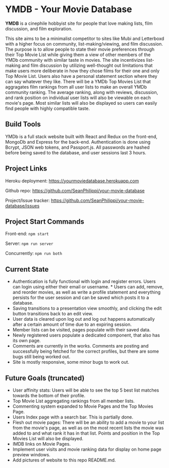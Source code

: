 # YMDB - Your Movie Database

**YMDB** is a cinephile hobbyist site for people that love making lists, film discussion, and film exploration.

This site aims to be a minimalist competitor to sites like Mubi and Letterboxd with a higher focus on community, list-making/viewing, and film discussion. The purpose is to allow people to state their movie preferences through their Top Movie List while giving them a view of other members of the YMDb community with similar taste in movies. The site incentivizes list-making and film discussion by utilizing well-thought out limitations that make users more deliberate in how they chose films for their one and only Top Movie List. Users also have a personal statement section where they can say whatever they like. There will be a YMDb Top Movies List that aggragates film rankings from all user lists to make an overall YMDb community ranking. The average ranking, along with reviews, discussion, and rank position on individual user lists will also be viewable on each movie's page. Most similar lists will also be displayed so users can easily find people with highly compatible taste. 

## Build Tools

YMDb is a full stack website built with React and Redux on the front-end, MongoDb and Express for the back-end.  Authentication is done using Bcrypt, JSON web tokens, and Passport.js.  All passwords are hashed before being saved to the database, and user sessions last 3 hours. 

## Project Links

Heroku deployment: https://yourmoviedatabase.herokuapp.com

Github repo: https://github.com/SeanPhilippi/your-movie-database

Project/Issue tracker: https://github.com/SeanPhilippi/your-movie-database/issues

## Project Start Commands

Front-end: ```npm start```

Server: ```npm run server```

Concurrently: ```npm run both```

## Current State

* Authentication is fully functional with login and register errors.  Users can login using either their email or username.  * Users can add, remove, and reorder movies, as well as write a profile statement and everything persists for the user session and can be saved which posts it to a database. 
* Saving transitions to a presentation view smoothly, and clicking the edit button transitions back to an edit view. 
* User data is cleared upon log out and log out happens automatically after a certain amount of time due to an expiring session.  
* Member lists can be visited, pages populate with their saved data.
* Newly registered users populate a dedicated component, that also has its own page.
* Comments are currently in the works. Comments are posting and successfully being fetched for the correct profiles, but there are some bugs still being worked out.  
* Site is mostly responsive, some minor bugs to work out. 

## Future Goals (truncated)
* User affinity stats: Users will be able to see the top 5 best list matches towards the bottom of their profile.
* Top Movie List aggregating rankings from all member lists.
* Commenting system expanded to Movie Pages and the Top Movies Page.
* Users Index page with a search bar. This is partially done.
* Flesh out movie pages: There will be an ability to add a movie to your list from the movie's page, as well as on the most recent lists the movie was added to and what rank it has in that list. Points and position in the Top Movies List will also be displayed. 
* IMDB links on Movie Pages. 
* Implement user visits and movie ranking data for display on home page preview windows.
* Add pictures of website to this repo README.md.

<!--
Home Page

<img src="/public/" alt="alt text" width="75%" height="75%">

Profile Page

<img src="/public/" alt="alt text" width="75%" height="75%">

<img src="/public/" alt="alt text" width="75%" height="75%">

<img src="/public/" alt="alt text" width="75%" height="75%">

Movie Page

<img src="/public/" alt="alt text" width="75%" height="75%">

Log in/Register Pages

<img src="/public/" alt="alt text" width="75%" height="75%">

<img src="/public/" alt="alt text" width="75%" height="75%">
-->
